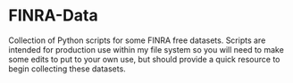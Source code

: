 # FINRA-Data
Collection of Python scripts for some FINRA free datasets. Scripts are intended for production use within my file system so you will need to make some edits to put to your own use, but should provide a quick resource to begin collecting these datasets.
